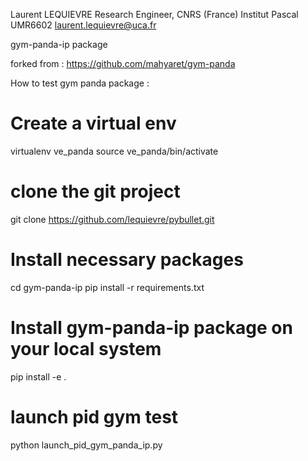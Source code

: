 Laurent LEQUIEVRE
Research Engineer, CNRS (France)
Institut Pascal UMR6602
laurent.lequievre@uca.fr

gym-panda-ip package

forked from : https://github.com/mahyaret/gym-panda


How to test gym panda package :

# Create a virtual env
virtualenv ve_panda
source ve_panda/bin/activate

# clone the git project
git clone https://github.com/lequievre/pybullet.git

# Install necessary packages
cd gym-panda-ip
pip install -r requirements.txt

# Install gym-panda-ip package on your local system
pip install -e .

# launch pid gym test
python launch_pid_gym_panda_ip.py
 





